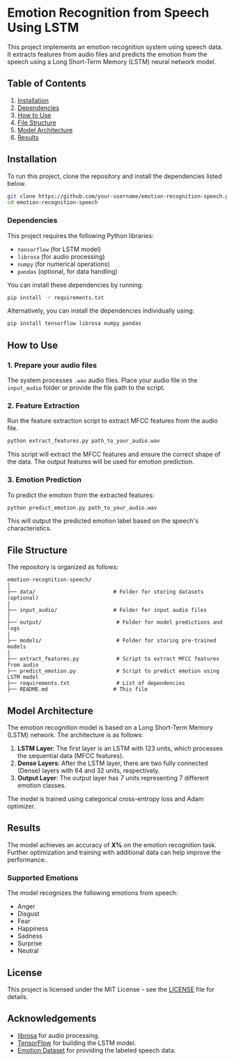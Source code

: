 # Emotion Recognition from Speech Using LSTM

This project implements an emotion recognition system using speech data. It extracts features from audio files and predicts the emotion from the speech using a Long Short-Term Memory (LSTM) neural network model.

## Table of Contents
1. [Installation](#installation)
2. [Dependencies](#dependencies)
3. [How to Use](#how-to-use)
4. [File Structure](#file-structure)
5. [Model Architecture](#model-architecture)
6. [Results](#results)

## Installation

To run this project, clone the repository and install the dependencies listed below.

```bash
git clone https://github.com/your-username/emotion-recognition-speech.git
cd emotion-recognition-speech
```

### Dependencies

This project requires the following Python libraries:

- `tensorflow` (for LSTM model)
- `librosa` (for audio processing)
- `numpy` (for numerical operations)
- `pandas` (optional, for data handling)

You can install these dependencies by running:

```bash
pip install -r requirements.txt
```

Alternatively, you can install the dependencies individually using:

```bash
pip install tensorflow librosa numpy pandas
```

## How to Use

### 1. Prepare your audio files

The system processes `.wav` audio files. Place your audio file in the `input_audio` folder or provide the file path to the script.

### 2. Feature Extraction

Run the feature extraction script to extract MFCC features from the audio file.

```bash
python extract_features.py path_to_your_audio.wav
```

This script will extract the MFCC features and ensure the correct shape of the data. The output features will be used for emotion prediction.

### 3. Emotion Prediction

To predict the emotion from the extracted features:

```bash
python predict_emotion.py path_to_your_audio.wav
```

This will output the predicted emotion label based on the speech's characteristics.

## File Structure

The repository is organized as follows:

```
emotion-recognition-speech/
│
├── data/                         # Folder for storing datasets (optional)
│
├── input_audio/                  # Folder for input audio files
│
├── output/                        # Folder for model predictions and logs
│
├── models/                        # Folder for storing pre-trained models
│
├── extract_features.py            # Script to extract MFCC features from audio
├── predict_emotion.py             # Script to predict emotion using LSTM model
├── requirements.txt               # List of dependencies
├── README.md                     # This file
```

## Model Architecture

The emotion recognition model is based on a Long Short-Term Memory (LSTM) network. The architecture is as follows:

1. **LSTM Layer**: The first layer is an LSTM with 123 units, which processes the sequential data (MFCC features).
2. **Dense Layers**: After the LSTM layer, there are two fully connected (Dense) layers with 64 and 32 units, respectively.
3. **Output Layer**: The output layer has 7 units representing 7 different emotion classes.

The model is trained using categorical cross-entropy loss and Adam optimizer.

## Results

The model achieves an accuracy of **X%** on the emotion recognition task. Further optimization and training with additional data can help improve the performance.

### Supported Emotions
The model recognizes the following emotions from speech:
- Anger
- Disgust
- Fear
- Happiness
- Sadness
- Surprise
- Neutral

## License

This project is licensed under the MIT License - see the [LICENSE](LICENSE) file for details.

## Acknowledgements

- [librosa](https://librosa.org/) for audio processing.
- [TensorFlow](https://www.tensorflow.org/) for building the LSTM model.
- [Emotion Dataset](https://www.kaggle.com/datasets/ejlok1/toronto-emotional-speech-set-tess/data) for providing the labeled speech data.

